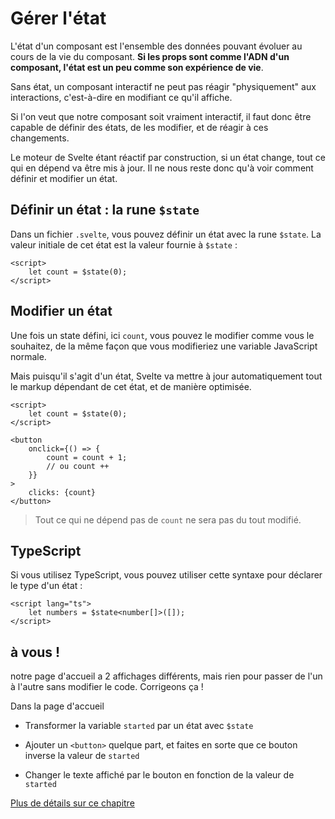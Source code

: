 # Gérer l'état

L'état d'un composant est l'ensemble des données pouvant évoluer au cours de la vie du composant. **Si les props sont comme l'ADN d'un composant, l'état est un peu comme son expérience de vie**.

Sans état, un composant interactif ne peut pas réagir "physiquement" aux interactions, c'est-à-dire en modifiant ce qu'il affiche.

Si l'on veut que notre composant soit vraiment interactif, il faut donc être capable de définir des états, de les modifier, et de réagir à ces changements.

Le moteur de Svelte étant réactif par construction, si un état change, tout ce qui en dépend va être mis à jour. Il ne nous reste donc qu'à voir comment définir et modifier un état.

## Définir un état : la rune `$state`

Dans un fichier `.svelte`, vous pouvez définir un état avec la rune `$state`. La valeur initiale de cet état est la valeur fournie à `$state` :

```svelte
<script>
	let count = $state(0);
</script>
```

## Modifier un état

Une fois un state défini, ici `count`, vous pouvez le modifier comme vous le souhaitez, de la même façon que vous modifieriez une variable JavaScript normale.

Mais puisqu'il s'agit d'un état, Svelte va mettre à jour automatiquement tout le markup dépendant de cet état, et de manière optimisée.

```svelte
<script>
	let count = $state(0);
</script>

<button
	onclick={() => {
		count = count + 1;
		// ou count ++
	}}
>
	clicks: {count}
</button>
```

> Tout ce qui ne dépend pas de `count` ne sera pas du tout modifié.

## TypeScript

Si vous utilisez TypeScript, vous pouvez utiliser cette syntaxe pour déclarer le type d'un état :

```svelte
<script lang="ts">
	let numbers = $state<number[]>([]);
</script>
```

## à vous !

notre page d'accueil a 2 affichages différents, mais rien pour passer de l'un à l'autre sans modifier le code. Corrigeons ça !

<section class='task'>

Dans la page d'accueil

- Transformer la variable `started` par un état avec `$state`

- Ajouter un `<button>` quelque part, et faites en sorte que ce bouton inverse la valeur de `started`

- Changer le texte affiché par le bouton en fonction de la valeur de `started`
</section>

[Plus de détails sur ce chapitre](https://svelte-5-preview.vercel.app/docs/runes#$state)
